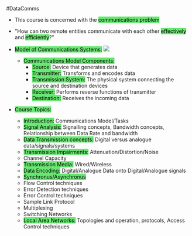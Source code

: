 #DataComms 


- This course is concerned with the <mark style="background: #69E772;">communications problem</mark>
- "How can two remote entities communicate with each other <mark style="background: #69E772;">effectively</mark> and <mark style="background: #69E772;">efficiently</mark>?"

- <mark style="background: #69E772;">Model of Communications Systems:</mark>
	![](https://i.imgur.com/iyUq5EZ.png)

    - <mark style="background: #69E772;">Communications Model Components:</mark>
        - <mark style="background: #69E772;">Source:</mark> Device that generates data
        - <mark style="background: #69E772;">Transmitter:</mark> Transforms and encodes data
        - <mark style="background: #69E772;">Transmission System:</mark> The physical system connecting the source and destination devices
        - <mark style="background: #69E772;">Receiver:</mark> Performs reverse functions of transmitter
        - <mark style="background: #69E772;">Destination:</mark> Receives the incoming data
        
    
- <mark style="background: #69E772;">Course Topics:</mark>
    
    - <mark style="background: #69E772;">Introduction:</mark> Communications Model/Tasks
    - <mark style="background: #69E772;">Signal Analysis:</mark> Signalling concepts, Bandwidth concepts, Relationship between Data Rate and bandwidth
    - <mark style="background: #69E772;">Data Transmission concepts:</mark> Digital versus analogue data/signals/systems
    - <mark style="background: #69E772;">Transmission Impairments:</mark> Attenuation/Distortion/Noise
    - Channel Capacity
    - <mark style="background: #69E772;">Transmission Media:</mark> Wired/Wireless
    - <mark style="background: #69E772;">Data Encoding:</mark> Digital/Analogue Data onto Digital/Analogue signals
    - <mark style="background: #69E772;">Synchronus/Asynchronus</mark>
    - Flow Control techniques
    - Error Detection techniques
    - Error Control techniques
    - Sample Link Protocol
    - Multiplexing
    - Switching Networks
    - <mark style="background: #69E772;">Local Area Networks:</mark> Topologies and operation, protocols, Access Control techniques